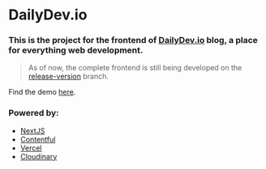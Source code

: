 # DailyDev.io

### This is the project for the frontend of [DailyDev.io](https://dailydev.io) blog, a place for everything web development.


> As of now, the complete frontend is still being developed on the [release-version](https://github.com/igorasilveira/nextjs-blog/tree/release-version) branch.


Find the demo [here](https://nextjs-blog-git-release-version.dailydev.vercel.app).

### **Powered by:**
 - [NextJS](https://nextjs.org)
 - [Contentful](https://contentful.com)
 - [Vercel](https://vercel.com)
 - [Cloudinary](https://cloudinary.com/)
